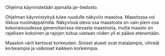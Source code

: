 Ohjelma käynnistetään ajamalla jar-tiedosto.

Ohjelman käynnistyttyä tulee ruudulle näkyviin maastoa. Maastossa voi liikkua nuolinäppäimillä. Näkyvissä oleva osa maastosta on vain pieni osa kokonaisuudessa generoitavissa olevasta maastosta, mutta maasto on rajallisen kokoinen ja rajojen tultua vastaan niiden yli ei pääse etenemään. 

Maaston värit kertovat korkeuden. Siniset alueet ovat matalampia, vihreät korkeampia ja valkoiset kaikkein korkeimpia. 
